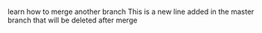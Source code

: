 learn how to merge another branch
This is a new line added in the master branch that will be deleted after merge
